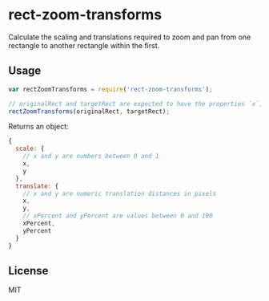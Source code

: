 # rect-zoom-transforms

Calculate the scaling and translations required to zoom and pan from one rectangle to another rectangle within the first.

## Usage ##

```js
var rectZoomTransforms = require('rect-zoom-transforms');

// originalRect and targetRect are expected to have the properties `x`, `y`, `width`, `height`.
rectZoomTransforms(originalRect, targetRect);
```

Returns an object:

```js
{
  scale: {
    // x and y are numbers between 0 and 1
    x,
    y
  },
  translate: {
    // x and y are numeric translation distances in pixels
    x,
    y,
    // xPercent and yPercent are values between 0 and 100
    xPercent,
    yPercent 
  }
}
```

## License ##

MIT